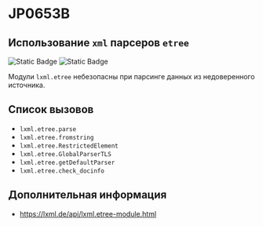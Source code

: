# JP0653B
## Использование `xml` парсеров `etree`

![Static Badge](https://img.shields.io/badge/%D0%A1%D1%82%D0%B5%D0%BF%D0%B5%D0%BD%D1%8C%20%D0%BA%D1%80%D0%B8%D1%82%D0%B8%D1%87%D0%BD%D0%BE%D1%81%D1%82%D0%B8-%D1%81%D1%80%D0%B5%D0%B4%D0%BD%D1%8F%D1%8F-orange?style=for-the-badge)
![Static Badge](https://img.shields.io/badge/%D0%94%D0%BE%D1%81%D1%82%D0%BE%D0%B2%D0%B5%D1%80%D0%BD%D0%BE%D1%81%D1%82%D1%8C%20%D0%BE%D0%BF%D1%80%D0%B5%D0%B4%D0%B5%D0%BB%D0%B5%D0%BD%D0%B8%D1%8F-%D0%B2%D1%8B%D1%81%D0%BE%D0%BA%D0%B0%D1%8F-crimson?style=for-the-badge)

Модули `lxml.etree` небезопасны при парсинге данных из недоверенного источника.

## Список вызовов

* `lxml.etree.parse`
* `lxml.etree.fromstring`
* `lxml.etree.RestrictedElement`
* `lxml.etree.GlobalParserTLS`
* `lxml.etree.getDefaultParser`
* `lxml.etree.check_docinfo`

## Дополнительная информация

* <https://lxml.de/api/lxml.etree-module.html>
